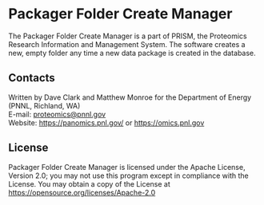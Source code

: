 # Packager Folder Create Manager

The Packager Folder Create Manager is a part of PRISM, the Proteomics Research Information and Management System.
The software creates a new, empty folder any time a new data package is created in the database.

## Contacts

Written by Dave Clark and Matthew Monroe for the Department of Energy (PNNL, Richland, WA) \
E-mail: proteomics@pnnl.gov \
Website: https://panomics.pnl.gov/ or https://omics.pnl.gov

## License

Packager Folder Create Manager is licensed under the Apache License, Version 2.0; 
you may not use this program except in compliance with the License.  You may obtain 
a copy of the License at https://opensource.org/licenses/Apache-2.0
